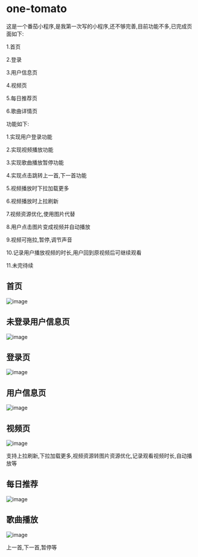 # one-tomato
这是一个番茄小程序,是我第一次写的小程序,还不够完善,目前功能不多,已完成页面如下:

1.首页

2.登录

3.用户信息页

4.视频页

5.每日推荐页

6.歌曲详情页

功能如下:

1.实现用户登录功能

2.实现视频播放功能

3.实现歌曲播放暂停功能

4.实现点击跳转上一首,下一首功能

5.视频播放时下拉加载更多

6.视频播放时上拉刷新

7.视频资源优化,使用图片代替

8.用户点击图片变成视频并自动播放

9.视频可拖拉,暂停,调节声音

10.记录用户播放视频的时长,用户回到原视频后可继续观看

11.未完待续

## 首页

![image](https://user-images.githubusercontent.com/53749772/107752753-229b0100-6d5a-11eb-8770-51251a846fd4.png)

## 未登录用户信息页

![image](https://user-images.githubusercontent.com/53749772/107752823-38a8c180-6d5a-11eb-906d-55bfc0490d1c.png)

## 登录页

![image](https://user-images.githubusercontent.com/53749772/107752863-46f6dd80-6d5a-11eb-8b7b-d47add463013.png)

## 用户信息页

![image](https://user-images.githubusercontent.com/53749772/107752932-5d9d3480-6d5a-11eb-8136-ae797c62fafc.png)

## 视频页

![image](https://user-images.githubusercontent.com/53749772/107753008-7574b880-6d5a-11eb-8b61-b1255ef93d6f.png)

支持上拉刷新,下拉加载更多,视频资源转图片资源优化,记录观看视频时长,自动播放等

## 每日推荐

![image](https://user-images.githubusercontent.com/53749772/107753166-b1a81900-6d5a-11eb-9257-e674046302b1.png)

## 歌曲播放

![image](https://user-images.githubusercontent.com/53749772/107753306-def4c700-6d5a-11eb-8fa4-83171836036a.png)

上一首,下一首,暂停等
